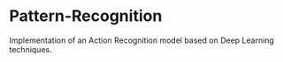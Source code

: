# Pattern-Recognition
Implementation of an Action Recognition model based on Deep Learning techniques.

